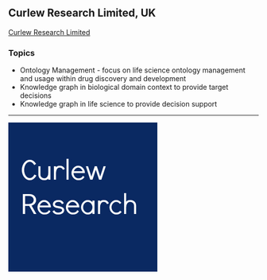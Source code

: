 ## Curlew Research Limited, UK

[Curlew Research Limited](https://curlewresearch.com/)

### Topics
- Ontology Management - focus on life science ontology management and usage within drug discovery and development
- Knowledge graph in biological domain context to provide target decisions
- Knowledge graph in life science to provide decision support

---
<a href="https://https://curlewresearch.com/"><img src="CurlewResearch.jpg" width="300" alt="Curlew Research"></a>
